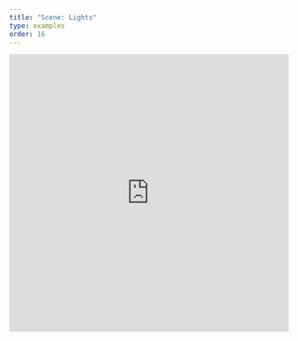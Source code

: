 ```yaml
---
title: "Scene: Lights"
type: examples
order: 16
---
```


<iframe width="100%" height="500" src="http://localhost:9000/examples/lights/" allowfullscreen="yes" frameborder="0"></iframe>
